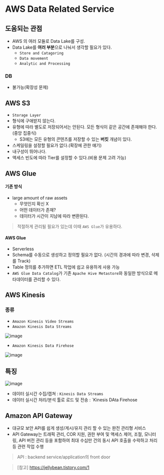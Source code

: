 # AWS Data Related Service

## 도움되는 관점
- AWS 의 여러 모듈로 Data Lake를 구성.
- Data Lake를 **여러 부분**으로 나눠서 생각할 필요가 있다.
  - `Store and Catagoring`
  - `Data movement`
  - `Analytic and Processing`

### DB
- 불가능(확장성 문제)

## AWS S3 
- `Storage Layer`
- 형식에 구애받지 않는다.
- 유형에 따라 별도로 저장되어서는 안된다. 모든 형식이 같은 공간에 존재해야 한다.(중앙 집중식)
  - S3에는 모든 유형의 콘텐츠를 저장할 수 있는 **버킷** 개념이 있다.
- 스케일링을 설정할 필요가 없다.(확장에 관한 얘기)
- 내구성이 뛰어나다.
- 액세스 빈도에 따라 Tier를 설정할 수 있다.(비용 문제 고려 가능)

## AWS Glue

#### 기존 방식

- large amount of raw assets
  - 무엇인지 확신 X
  - 어떤 데이터가 존재?
  - 데이터가 시간이 지남에 따라 변환된다.
> 적절하게 관리될 필요가 있는데 이때 `AWS Glue`가 유용하다.

#### AWS Glue
- Serverless
- Schema를 수동으로 생성하고 정의할 필요가 없다. (시간의 경과에 따라 변경, 삭제를 Track)
- Table 정의를 추가하면 ETL 작업에 쉽고 유용하게 사용 가능
- `AWS Glue Data Catalog`가 기존 `Apache Hive Metastore`와 동일한 방식으로 메타데이터를 관리할 수 있다.

## AWS Kinesis

### 종류
- `Amazon Kinesis Video Streams`
- `Amazon Kinesis Data Streams`

![image](https://user-images.githubusercontent.com/43158502/138684346-57d171d4-a032-40d6-8ef1-170e7503e819.png)

- `Amazon Kinesis Data Firehose`

![image](https://user-images.githubusercontent.com/43158502/138684377-92c52b2c-68a2-448d-b350-05d182331c86.png)

## 특징

![image](https://user-images.githubusercontent.com/43158502/138684319-b9b54f35-b03d-43a4-a8ad-4f3cf8782c9f.png)

- 데이터 실시간 수집/캡쳐 : `Kinesis Data Streams`
- 데이터 실시간 처리/분석 툴로 로드 및 전송 : `Kinesis DAta Firehose

## Amazon API Gateway
- 대규모 보안 API를 쉽게 생성/게시/유지 관리 할 수 있는 완전 관리형 서비스
- API Gateway는 트래픽 관리, COR 지원, 권한 부여 및 액세스 제어, 조절, 모니터링, API 버전 관리 등을 포함하여 최대 수십만 건의 동시 API 호출을 수락하고 처리 등 관련 작업 수행

> API : backend service/application의 front door

> [참고] https://jellybean.tistory.com/1
